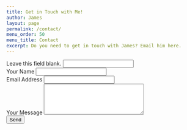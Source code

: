 ```yaml
---
title: Get in Touch with Me!
author: James
layout: page
permalink: /contact/
menu_order: 50
menu_title: Contact
excerpt: Do you need to get in touch with James? Email him here.
---
```


<div id="form-message"></div>
<form class="form form--contact" id="contact-form" method="POST" action="https://api.jdsteinbach.com/mail/">
  <div class="catch-flies hidden" aria-hidden="true">
    <label for="web">Leave this field blank.</label>
    <input type="text" id="web" class="sweetinput" name="web" />
  </div>
  <div class="form__field">
    <label class="form__label" for="name">Your Name</label>
    <input type="text" id="name" class="form__input form__input--name" name="name" required />
  </div>
  <div class="form__field">
    <label class="form__label" for="email">Email Address</label>
    <input type="email" class="form__input form__input--email" id="email" name="email" required />
  </div>
  <div class="form__field">
    <label class="form__label" for="message">Your Message</label>
    <textarea name="message" id="message" cols="30" rows="5" class="form__input form__input--message" required></textarea>
  </div>
  <button class="form__submit" type="submit">Send</button>
</form>
